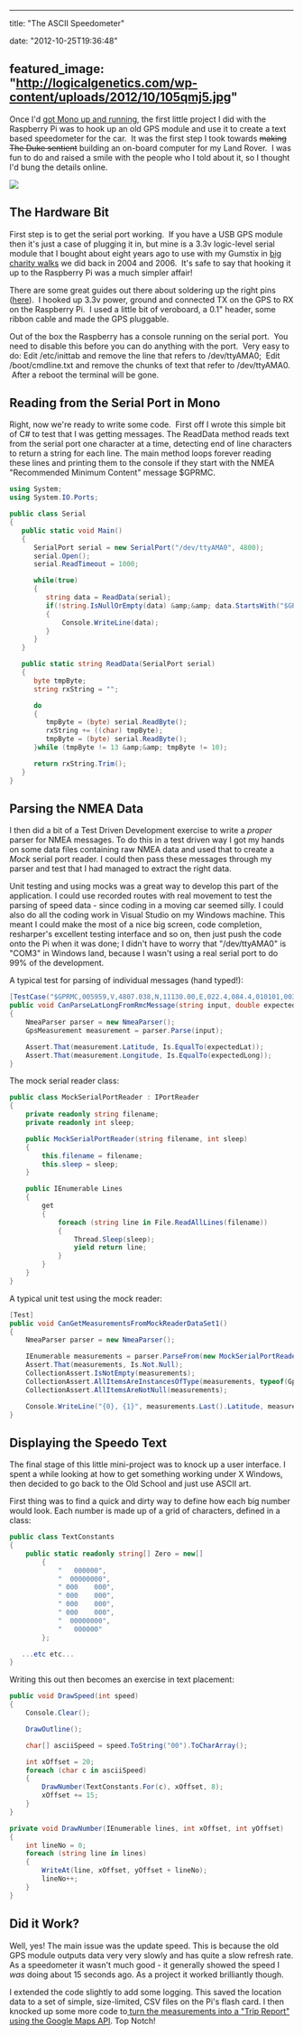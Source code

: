 
---
title: "The ASCII Speedometer"

date: "2012-10-25T19:36:48"

featured_image: "http://logicalgenetics.com/wp-content/uploads/2012/10/105qmj5.jpg"
---


Once I'd <a href="http://logicalgenetics.com/raspberry-pi-and-mono-hello-world/">got Mono up and running</a>, the first little project I did with the Raspberry Pi was to hook up an old GPS module and use it to create a text based speedometer for the car.  It was the first step I took towards <span style="text-decoration: line-through;">making The Duke sentient</span> building an on-board computer for my Land Rover.  I was fun to do and raised a smile with the people who I told about it, so I thought I'd bung the details online.

<a href="http://logicalgenetics.com/wp-content/uploads/2012/10/105qmj5.jpg"><img src="http://logicalgenetics.com/wp-content/uploads/2012/10/105qmj5.jpg"/></a>

## The Hardware Bit
First step is to get the serial port working.  If you have a USB GPS module then it's just a case of plugging it in, but mine is a 3.3v logic-level serial module that I bought about eight years ago to use with my Gumstix in <a href="http://logicalgenetics.com/longwalk/index.php">big charity walks</a> we did back in 2004 and 2006.  It's safe to say that hooking it up to the Raspberry Pi was a much simpler affair!

There are some great guides out there about soldering up the right pins (<a href="http://benosteen.wordpress.com/2012/04/24/raspberry-pis-onboard-serial-connection/">here</a>).  I hooked up 3.3v power, ground and connected TX on the GPS to RX on the Raspberry Pi.  I used a little bit of veroboard, a 0.1" header, some ribbon cable and made the GPS pluggable.

Out of the box the Raspberry has a console running on the serial port.  You need to disable this before you can do anything with the port.  Very easy to do: Edit /etc/inittab and remove the line that refers to /dev/ttyAMA0;  Edit /boot/cmdline.txt and remove the chunks of text that refer to /dev/ttyAMA0.  After a reboot the terminal will be gone.
## Reading from the Serial Port in Mono
Right, now we're ready to write some code.  First off I wrote this simple bit of C# to test that I was getting messages. The ReadData method reads text from the serial port one character at a time, detecting end of line characters to return a string for each line. The main method loops forever reading these lines and printing them to the console if they start with the NMEA "Recommended Minimum Content" message $GPRMC.
```csharp
using System;
using System.IO.Ports;

public class Serial
{
   public static void Main()
   {
      SerialPort serial = new SerialPort("/dev/ttyAMA0", 4800);
      serial.Open();
      serial.ReadTimeout = 1000;

      while(true)
      {
         string data = ReadData(serial);
         if(!string.IsNullOrEmpty(data) &amp;&amp; data.StartsWith("$GPRMC"))
         {
             Console.WriteLine(data);
         }
      }
   }

   public static string ReadData(SerialPort serial)
   {
      byte tmpByte;
      string rxString = "";

      do
      {
         tmpByte = (byte) serial.ReadByte();
         rxString += ((char) tmpByte);
         tmpByte = (byte) serial.ReadByte();
      }while (tmpByte != 13 &amp;&amp; tmpByte != 10);

      return rxString.Trim();
   }
}

```

## Parsing the NMEA Data
I then did a bit of a Test Driven Development exercise to write a *proper* parser for NMEA messages. To do this in a test driven way I got my hands on some data files containing raw NMEA data and used that to create a *Mock* serial port reader. I could then pass these messages through my parser and test that I had managed to extract the right data.

Unit testing and using mocks was a great way to develop this part of the application. I could use recorded routes with real movement to test the parsing of speed data - since coding in a moving car seemed silly. I could also do all the coding work in Visual Studio on my Windows machine. This meant I could make the most of a nice big screen, code completion, resharper's excellent testing interface and so on, then just push the code onto the Pi when it was done; I didn't have to worry that "/dev/ttyAMA0" is "COM3" in Windows land, because I wasn't using a real serial port to do 99% of the development.

A typical test for parsing of individual messages (hand typed!):
```csharp
[TestCase("$GPRMC,005959,V,4807.038,N,11130.00,E,022.4,084.4,010101,003.1,W*4E", 48.1173, 111.5)]
public void CanParseLatLongFromRmcMessage(string input, double expectedLat, double expectedLong)
{
    NmeaParser parser = new NmeaParser();
    GpsMeasurement measurement = parser.Parse(input);

    Assert.That(measurement.Latitude, Is.EqualTo(expectedLat));
    Assert.That(measurement.Longitude, Is.EqualTo(expectedLong));
}

```
The mock serial reader class:
```csharp
public class MockSerialPortReader : IPortReader
{
    private readonly string filename;
    private readonly int sleep;

    public MockSerialPortReader(string filename, int sleep)
    {
        this.filename = filename;
        this.sleep = sleep;
    }

    public IEnumerable Lines
    {
        get
        {
            foreach (string line in File.ReadAllLines(filename))
            {
                Thread.Sleep(sleep);
                yield return line;
            }
        }
    }
}

```
A typical unit test using the mock reader:
```csharp
[Test]
public void CanGetMeasurementsFromMockReaderDataSet1()
{
    NmeaParser parser = new NmeaParser();

    IEnumerable measurements = parser.ParseFrom(new MockSerialPortReader(dataSet1, 0));
    Assert.That(measurements, Is.Not.Null);
    CollectionAssert.IsNotEmpty(measurements);
    CollectionAssert.AllItemsAreInstancesOfType(measurements, typeof(GpsMeasurement));
    CollectionAssert.AllItemsAreNotNull(measurements);

    Console.WriteLine("{0}, {1}", measurements.Last().Latitude, measurements.Last().Longitude);
}

```

## Displaying the Speedo Text
The final stage of this little mini-project was to knock up a user interface. I spent a while looking at how to get something working under X Windows, then decided to go back to the Old School and just use ASCII art.

First thing was to find a quick and dirty way to define how each big number would look. Each number is made up of a grid of characters, defined in a class:
```csharp
public class TextConstants
{
    public static readonly string[] Zero = new[]
        {
            "   000000",
            "  00000000",
            " 000    000",
            " 000    000",
            " 000    000",
            " 000    000",
            "  00000000",
            "   000000"
        };

   ...etc etc...
}

```
Writing this out then becomes an exercise in text placement:
```csharp
public void DrawSpeed(int speed)
{
    Console.Clear();

    DrawOutline();

    char[] asciiSpeed = speed.ToString("00").ToCharArray();

    int xOffset = 20;
    foreach (char c in asciiSpeed)
    {
        DrawNumber(TextConstants.For(c), xOffset, 8);
        xOffset += 15;
    }
}

private void DrawNumber(IEnumerable lines, int xOffset, int yOffset)
{
    int lineNo = 0;
    foreach (string line in lines)
    {
        WriteAt(line, xOffset, yOffset + lineNo);
        lineNo++;
    }
}

```

## Did it Work?
Well, yes! The main issue was the update speed. This is because the old GPS module outputs data very very slowly and has quite a slow refresh rate. As a speedometer it wasn't much good - it generally showed the speed I *was* doing about 15 seconds ago. As a project it worked brilliantly though.

I extended the code slightly to add some logging. This saved the location data to a set of simple, size-limited, CSV files on the Pi's flash card. I then knocked up some more code to<a href="http://logicalgenetics.com/a-trip-to-work/"> turn the measurements into a "Trip Report" using the Google Maps API</a>. Top Notch!